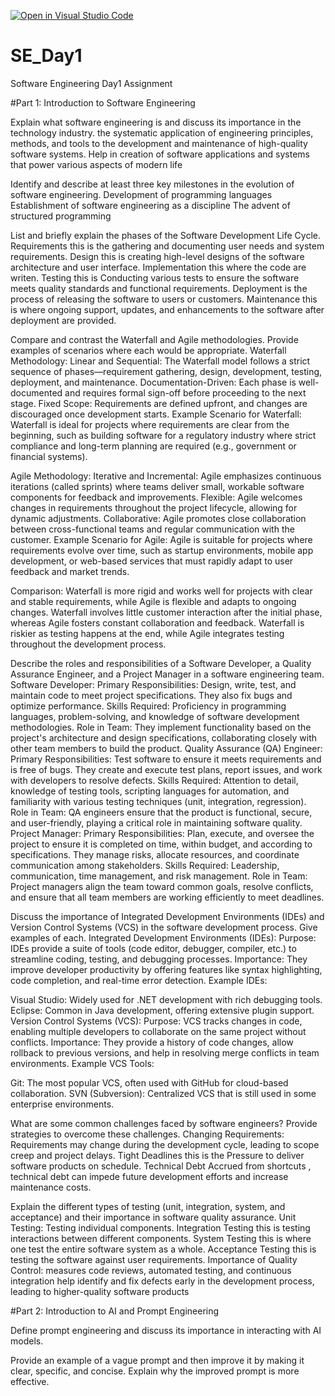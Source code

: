 [![Open in Visual Studio Code](https://classroom.github.com/assets/open-in-vscode-2e0aaae1b6195c2367325f4f02e2d04e9abb55f0b24a779b69b11b9e10269abc.svg)](https://classroom.github.com/online_ide?assignment_repo_id=16117260&assignment_repo_type=AssignmentRepo)
# SE_Day1
Software Engineering Day1 Assignment

#Part 1: Introduction to Software Engineering

Explain what software engineering is and discuss its importance in the technology industry.
the systematic application of engineering principles, methods, and tools to the development and maintenance of high-quality software systems.
Help in creation of software applications and systems that power various aspects of modern life



Identify and describe at least three key milestones in the evolution of software engineering.
Development of programming languages
Establishment of software engineering as a discipline 
The advent of structured programming


List and briefly explain the phases of the Software Development Life Cycle.
Requirements this is the  gathering and documenting user needs and system requirements.
Design this is creating high-level  designs of the software architecture and user interface.
Implementation this where the code are writen.
Testing this is  Conducting various tests to ensure the software meets quality standards and functional requirements.
Deployment is the process of  releasing the software to users or customers.
Maintenance this is where  ongoing support, updates, and enhancements to the software after deployment are provided.



Compare and contrast the Waterfall and Agile methodologies. Provide examples of scenarios where each would be appropriate.
Waterfall Methodology:
Linear and Sequential: The Waterfall model follows a strict sequence of phases—requirement gathering, design, development, testing, deployment, and maintenance.
Documentation-Driven: Each phase is well-documented and requires formal sign-off before proceeding to the next stage.
Fixed Scope: Requirements are defined upfront, and changes are discouraged once development starts.
Example Scenario for Waterfall: Waterfall is ideal for projects where requirements are clear from the beginning, such as building software for a regulatory industry where strict compliance and long-term planning are required (e.g., government or financial systems).

Agile Methodology:
Iterative and Incremental: Agile emphasizes continuous iterations (called sprints) where teams deliver small, workable software components for feedback and improvements.
Flexible: Agile welcomes changes in requirements throughout the project lifecycle, allowing for dynamic adjustments.
Collaborative: Agile promotes close collaboration between cross-functional teams and regular communication with the customer.
Example Scenario for Agile: Agile is suitable for projects where requirements evolve over time, such as startup environments, mobile app development, or web-based services that must rapidly adapt to user feedback and market trends.

Comparison:
Waterfall is more rigid and works well for projects with clear and stable requirements, while Agile is flexible and adapts to ongoing changes.
Waterfall involves little customer interaction after the initial phase, whereas Agile fosters constant collaboration and feedback.
Waterfall is riskier as testing happens at the end, while Agile integrates testing throughout the development process.


Describe the roles and responsibilities of a Software Developer, a Quality Assurance Engineer, and a Project Manager in a software engineering team.
Software Developer:
Primary Responsibilities: Design, write, test, and maintain code to meet project specifications. They also fix bugs and optimize performance.
Skills Required: Proficiency in programming languages, problem-solving, and knowledge of software development methodologies.
Role in Team: They implement functionality based on the project's architecture and design specifications, collaborating closely with other team members to build the product.
Quality Assurance (QA) Engineer:
Primary Responsibilities: Test software to ensure it meets requirements and is free of bugs. They create and execute test plans, report issues, and work with developers to resolve defects.
Skills Required: Attention to detail, knowledge of testing tools, scripting languages for automation, and familiarity with various testing techniques (unit, integration, regression).
Role in Team: QA engineers ensure that the product is functional, secure, and user-friendly, playing a critical role in maintaining software quality.
Project Manager:
Primary Responsibilities: Plan, execute, and oversee the project to ensure it is completed on time, within budget, and according to specifications. They manage risks, allocate resources, and coordinate communication among stakeholders.
Skills Required: Leadership, communication, time management, and risk management.
Role in Team: Project managers align the team toward common goals, resolve conflicts, and ensure that all team members are working efficiently to meet deadlines.


Discuss the importance of Integrated Development Environments (IDEs) and Version Control Systems (VCS) in the software development process. Give examples of each.
Integrated Development Environments (IDEs):
Purpose: IDEs provide a suite of tools (code editor, debugger, compiler, etc.) to streamline coding, testing, and debugging processes.
Importance: They improve developer productivity by offering features like syntax highlighting, code completion, and real-time error detection.
Example IDEs:

Visual Studio: Widely used for .NET development with rich debugging tools.
Eclipse: Common in Java development, offering extensive plugin support.
Version Control Systems (VCS):
Purpose: VCS tracks changes in code, enabling multiple developers to collaborate on the same project without conflicts.
Importance: They provide a history of code changes, allow rollback to previous versions, and help in resolving merge conflicts in team environments.
Example VCS Tools:

Git: The most popular VCS, often used with GitHub for cloud-based collaboration.
SVN (Subversion): Centralized VCS that is still used in some enterprise environments.



What are some common challenges faced by software engineers? Provide strategies to overcome these challenges.
Changing Requirements: Requirements may change during the development cycle, leading to scope creep and project delays.
 Tight Deadlines this is the Pressure to deliver software products on schedule.
 Technical Debt Accrued from shortcuts , technical debt can impede future development efforts and increase maintenance costs.

Explain the different types of testing (unit, integration, system, and acceptance) and their importance in software quality assurance.
 Unit Testing: Testing individual components.
Integration Testing this is  testing interactions between different components.
System Testing this is where one test the entire software system as a whole.
Acceptance Testing this is  testing the software against user requirements.
Importance of Quality Control: measures code reviews, automated testing, and continuous integration help identify and fix defects early in the development process, leading to higher-quality software products

#Part 2: Introduction to AI and Prompt Engineering


Define prompt engineering and discuss its importance in interacting with AI models.


Provide an example of a vague prompt and then improve it by making it clear, specific, and concise. Explain why the improved prompt is more effective.
